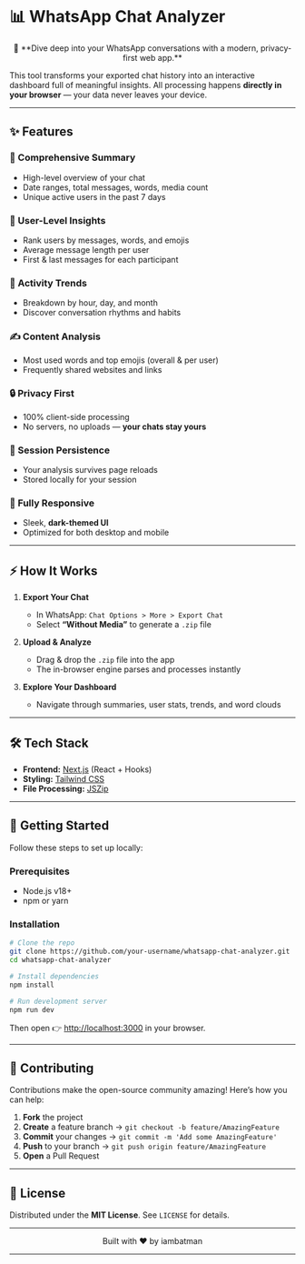 # 📊 WhatsApp Chat Analyzer

<div align="center">  
🚀 **Dive deep into your WhatsApp conversations with a modern, privacy-first web app.**  
</div>  

This tool transforms your exported chat history into an interactive dashboard full of meaningful insights. All processing happens **directly in your browser** — your data never leaves your device.

---

## ✨ Features

### 📜 Comprehensive Summary

* High-level overview of your chat
* Date ranges, total messages, words, media count
* Unique active users in the past 7 days

### 👤 User-Level Insights

* Rank users by messages, words, and emojis
* Average message length per user
* First & last messages for each participant

### 📅 Activity Trends

* Breakdown by hour, day, and month
* Discover conversation rhythms and habits

### ✍️ Content Analysis

* Most used words and top emojis (overall & per user)
* Frequently shared websites and links

### 🔒 Privacy First

* 100% client-side processing
* No servers, no uploads — **your chats stay yours**

### 🔄 Session Persistence

* Your analysis survives page reloads
* Stored locally for your session

### 📱 Fully Responsive

* Sleek, **dark-themed UI**
* Optimized for both desktop and mobile

---

## ⚡ How It Works

1. **Export Your Chat**

   * In WhatsApp: `Chat Options > More > Export Chat`
   * Select **“Without Media”** to generate a `.zip` file

2. **Upload & Analyze**

   * Drag & drop the `.zip` file into the app
   * The in-browser engine parses and processes instantly

3. **Explore Your Dashboard**

   * Navigate through summaries, user stats, trends, and word clouds

---

## 🛠️ Tech Stack

* **Frontend:** [Next.js](https://nextjs.org/) (React + Hooks)
* **Styling:** [Tailwind CSS](https://tailwindcss.com/)
* **File Processing:** [JSZip](https://stuk.github.io/jszip/)

---

## 🏁 Getting Started

Follow these steps to set up locally:

### Prerequisites

* Node.js v18+
* npm or yarn

### Installation

```bash
# Clone the repo
git clone https://github.com/your-username/whatsapp-chat-analyzer.git
cd whatsapp-chat-analyzer

# Install dependencies
npm install

# Run development server
npm run dev
```

Then open 👉 [http://localhost:3000](http://localhost:3000) in your browser.

---

## 🤝 Contributing

Contributions make the open-source community amazing! Here’s how you can help:

1. **Fork** the project
2. **Create** a feature branch → `git checkout -b feature/AmazingFeature`
3. **Commit** your changes → `git commit -m 'Add some AmazingFeature'`
4. **Push** to your branch → `git push origin feature/AmazingFeature`
5. **Open** a Pull Request

---

## 📄 License

Distributed under the **MIT License**. See `LICENSE` for details.

---

<div align="center">  
Built with ❤️ by iambatman  
</div>  

---
